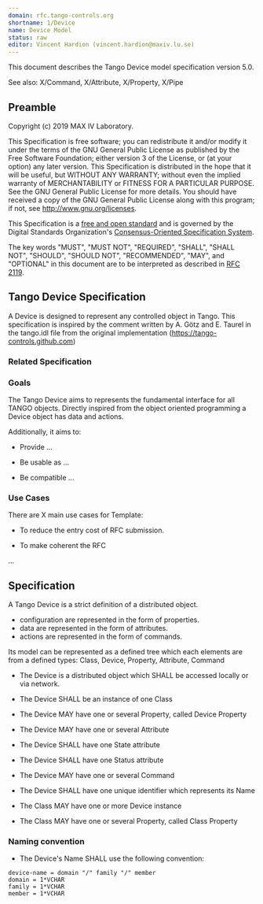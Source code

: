 ```yaml
---
domain: rfc.tango-controls.org
shortname: 1/Device
name: Device Model
status: raw
editor: Vincent Hardion (vincent.hardion@maxiv.lu.se)
---
```


This document describes the Tango Device model specification version 5.0.

See also: X/Command, X/Attribute, X/Property, X/Pipe

## Preamble

Copyright (c) 2019 MAX IV Laboratory.

This Specification is free software; you can redistribute it and/or modify it under the terms of the GNU General Public License as published by the Free Software Foundation; either version 3 of the License, or (at your option) any later version. This Specification is distributed in the hope that it will be useful, but WITHOUT ANY WARRANTY; without even the implied warranty of MERCHANTABILITY or FITNESS FOR A PARTICULAR PURPOSE. See the GNU General Public License for more details. You should have received a copy of the GNU General Public License along with this program; if not, see <http://www.gnu.org/licenses>.

This Specification is a [free and open standard](http://www.digistan.org/open-standard:definition) and is governed by the Digital Standards Organization's [Consensus-Oriented Specification System](http://www.digistan.org/spec:1/COSS).

The key words "MUST", "MUST NOT", "REQUIRED", "SHALL", "SHALL NOT", "SHOULD", "SHOULD NOT", "RECOMMENDED", "MAY", and "OPTIONAL" in this document are to be interpreted as described in [RFC 2119](http://tools.ietf.org/html/rfc2119).

## Tango Device Specification

A Device is designed to represent any controlled object in Tango.
This specification is inspired by the comment written by A. Götz and E. Taurel in the tango.idl file from the original implementation (https://tango-controls.github.com)

### Related Specification

### Goals

The Tango Device aims to represents the fundamental interface for all TANGO objects. Directly inspired from the object oriented programming a Device object has data and actions.


Additionally, it aims to:

* Provide ...

* Be usable as ...

* Be compatible ...

### Use Cases

There are X main use cases for Template:

* To reduce the entry cost of RFC submission.

* To make coherent the RFC

...

## Specification

A Tango Device is a strict definition of a distributed object. 
* configuration are represented in the form of properties.
* data are represented in the form of attributes.
* actions are represented in the form of commands.

Its model can be represented as a defined tree which each elements are from a defined types: Class, Device, Property, Attribute, Command


* The Device is a distributed object which SHALL be accessed locally or via network.
* The Device SHALL be an instance of one Class
* The Device MAY have one or several Property, called Device Property
* The Device MAY have one or several Attribute
* The Device SHALL have one State attribute 
* The Device SHALL have one Status attribute
* The Device MAY have one or several Command
* The Device SHALL have one unique identifier which represents its Name

* The Class MAY have one or more Device instance
* The Class MAY have one or several Property, called Class Property

### Naming convention
* The Device's Name SHALL use the following convention:
``` ABNF
device-name = domain "/" family "/" member
domain = 1*VCHAR
family = 1*VCHAR
member = 1*VCHAR
```
